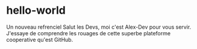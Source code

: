# hello-world
Un nouveau refrenciel
Salut  les Devs, moi c'est Alex-Dev pour vous servir.
J'essaye de comprendre les rouages  de cette superbe plateforme cooperative qu'est GitHub.
